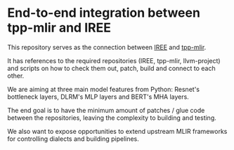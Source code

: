 # End-to-end integration between tpp-mlir and IREE

This repository serves as the connection between [IREE](https://github.com/iree-org/iree) and [tpp-mlir](https://github.com/plaidml/tpp-mlir/).

It has references to the required repositories (IREE, tpp-mlir, llvm-project) and scripts on how to check them out, patch, build and connect to each other.

We are aiming at three main model features from Python: Resnet's bottleneck layers, DLRM's MLP layers and BERT's MHA layers.

The end goal is to have the minimum amount of patches / glue code between the repositories, leaving the complexity to building and testing.

We also want to expose opportunities to extend upstream MLIR frameworks for controlling dialects and building pipelines.
